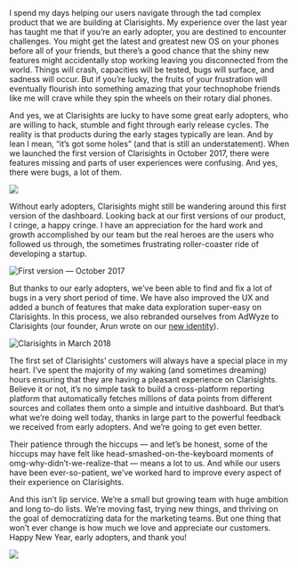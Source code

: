 I spend my days helping our users navigate through the tad complex product that we are building at Clarisights. My experience over the last year has taught me that if you’re an early adopter, you are destined to encounter challenges. You might get the latest and greatest new OS on your phones before all of your friends, but there’s a good chance that the shiny new features might accidentally stop working leaving you disconnected from the world. Things will crash, capacities will be tested, bugs will surface, and sadness will occur. But if you’re lucky, the fruits of your frustration will eventually flourish into something amazing that your technophobe friends like me will crave while they spin the wheels on their rotary dial phones.

And yes, we at Clarisights are lucky to have some great early adopters, who are willing to hack, stumble and fight through early release cycles. The reality is that products during the early stages typically are lean. And by lean I mean, “it’s got some holes” (and that is still an understatement). When we launched the first version of Clarisights in October 2017, there were features missing and parts of user experiences were confusing. And yes, there were bugs, a lot of them.

![](https://cdn-images-1.medium.com/max/2000/1*VscTS-AfQ6qMtiibfhaitw.jpeg)

Without early adopters, Clarisights might still be wandering around this first version of the dashboard. Looking back at our first versions of our product, I cringe, a happy cringe. I have an appreciation for the hard work and growth accomplished by our team but the real heroes are the users who followed us through, the sometimes frustrating roller-coaster ride of developing a startup.

![First version — October 2017](https://cdn-images-1.medium.com/max/3838/1*GZ48HGpA7rkIuIyMcnSaJQ.png)

But thanks to our early adopters, we’ve been able to find and fix a lot of bugs in a very short period of time. We have also improved the UX and added a bunch of features that make data exploration super-easy on Clarisights. In this process, we also rebranded ourselves from AdWyze to Clarisights (our founder, Arun wrote on our [new identity](https://clarisights.com/blog/our-new-identity-clarisights)).

![Clarisights in March 2018](https://cdn-images-1.medium.com/max/3826/1*Kj1M9ynyDt3h0mCUYZQieg.png)

The first set of Clarisights’ customers will always have a special place in my heart. I’ve spent the majority of my waking (and sometimes dreaming) hours ensuring that they are having a pleasant experience on Clarisights. Believe it or not, it’s no simple task to build a cross-platform reporting platform that automatically fetches millions of data points from different sources and collates them onto a simple and intuitive dashboard. But that’s what we’re doing well today, thanks in large part to the powerful feedback we received from early adopters. And we’re going to get even better.

Their patience through the hiccups — and let’s be honest, some of the hiccups may have felt like head-smashed-on-the-keyboard moments of omg-why-didn’t-we-realize-that — means a lot to us. And while our users have been ever-so-patient, we’ve worked hard to improve every aspect of their experience on Clarisights.

And this isn’t lip service. We’re a small but growing team with huge ambition and long to-do lists. We’re moving fast, trying new things, and thriving on the goal of democratizing data for the marketing teams. But one thing that won’t ever change is how much we love and appreciate our customers. Happy New Year, early adopters, and thank you!

![](https://cdn-images-1.medium.com/max/3840/1*FugD0FypTuosNudXw4qCYw.jpeg)
